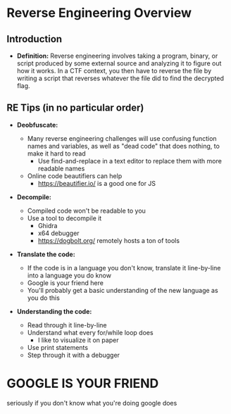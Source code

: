 # Reverse Engineering Overview

## Introduction
- **Definition:** Reverse engineering involves taking a program, binary, or script produced by some external source and analyzing it to figure out how it works. In a CTF context, you then have to reverse the file by writing a script that reverses whatever the file did to find the decrypted flag.

## RE Tips (in no particular order)
- **Deobfuscate:**
  - Many reverse engineering challenges will use confusing function names and variables, as well as "dead code" that does nothing, to make it hard to read
    - Use find-and-replace in a text editor to replace them with more readable names
  - Online code beautifiers can help
    - https://beautifier.io/ is a good one for JS

- **Decompile:**
  - Compiled code won't be readable to you
  - Use a tool to decompile it
    - Ghidra
    - x64 debugger
    - https://dogbolt.org/ remotely hosts a ton of tools

- **Translate the code:**
  - If the code is in a language you don't know, translate it line-by-line into a language you do know
  - Google is your friend here
  - You'll probably get a basic understanding of the new language as you do this

- **Understanding the code:**
  - Read through it line-by-line
  - Understand what every for/while loop does
    - I like to visualize it on paper
  - Use print statements
  - Step through it with a debugger
 
# GOOGLE IS YOUR FRIEND
seriously if you don't know what you're doing google does
